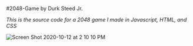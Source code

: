 #2048-Game by Durk Steed Jr.

*This is the source code for a 2048 game I made in Javascript, HTML, and CSS*

![Screen Shot 2020-10-12 at 2 10 10 PM](https://user-images.githubusercontent.com/39470477/95777922-16604380-0c95-11eb-8f12-aeb7bfb7fccc.png)
